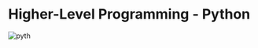 <h1>Higher-Level Programming - Python</h1>

![pyth](https://github.com/anthonyosigbe/alx-higher_level_programming/assets/45193993/e977b43e-dba3-413f-b920-f0441042d7ab)
